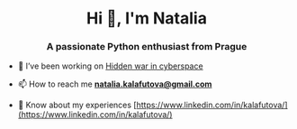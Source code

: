 <h1 align="center">Hi 👋, I'm Natalia</h1>
<h3 align="center">A passionate Python enthusiast from Prague</h3>

- 🔭 I’ve been working on [Hidden war in cyberspace](https://medium.com/@natliakalafutov/hidden-war-in-cyberspace-685caa944980)

- 📫 How to reach me **natalia.kalafutova@gmail.com**

- 📄 Know about my experiences [https://www.linkedin.com/in/kalafutova/](https://www.linkedin.com/in/kalafutova/)
